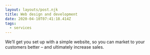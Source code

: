 ```yaml
---
layout: layouts/post.njk
title: Web design and development
date: 2020-04-10T07:41:18.414Z
tags:
  - services
---
```

We’ll get you set up with a simple website, so you can market to your customers better – and ultimately increase sales.